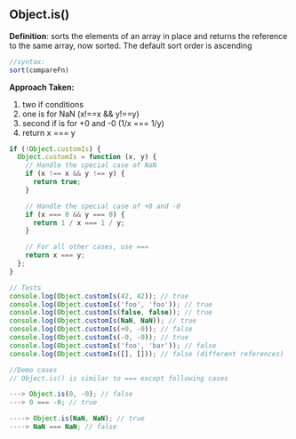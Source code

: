 ## Object.is()

**Definition**: sorts the elements of an array in place and returns the reference to the same array, now sorted. The default sort order is ascending

```js
//syntax:
sort(compareFn)
```

<strong>Approach Taken:</strong>

1. two if conditions
2. one is for NaN (x!==x && y!==y)
3. second if is for +0 and -0 (1/x === 1/y)
4. return x === y

```js
if (!Object.customIs) {
  Object.customIs = function (x, y) {
    // Handle the special case of NaN
    if (x !== x && y !== y) {
      return true;
    }

    // Handle the special case of +0 and -0
    if (x === 0 && y === 0) {
      return 1 / x === 1 / y;
    }

    // For all other cases, use ===
    return x === y;
  };
}

// Tests
console.log(Object.customIs(42, 42)); // true
console.log(Object.customIs('foo', 'foo')); // true
console.log(Object.customIs(false, false)); // true
console.log(Object.customIs(NaN, NaN)); // true
console.log(Object.customIs(+0, -0)); // false
console.log(Object.customIs(-0, -0)); // true
console.log(Object.customIs('foo', 'bar')); // false
console.log(Object.customIs([], [])); // false (different references)
```

```js
//Demo cases
// Object.is() is similar to === except following cases

---> Object.is(0, -0); // false
---> 0 === -0; // true

----> Object.is(NaN, NaN); // true
----> NaN === NaN; // false
```
